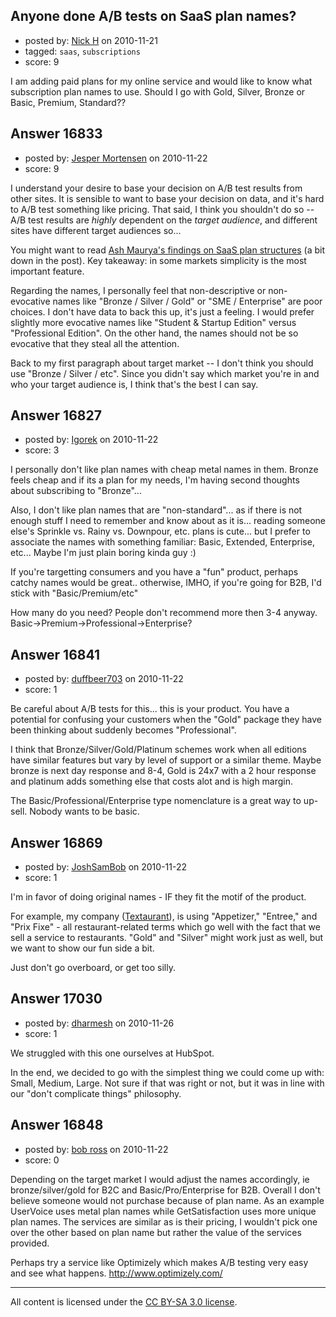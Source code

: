 ## Anyone done A/B tests on SaaS plan names?

- posted by: [Nick H](https://stackexchange.com/users/-1/5505-nick-h) on 2010-11-21
- tagged: `saas`, `subscriptions`
- score: 9

I am adding paid plans for my online service and would like to know what subscription plan names to use. Should I go with Gold, Silver, Bronze or Basic, Premium, Standard??


## Answer 16833

- posted by: [Jesper Mortensen](https://stackexchange.com/users/-1/1261-jesper-mortensen) on 2010-11-22
- score: 9

<p>I understand your desire to base your decision on A/B test results from other sites.  It is sensible to want to base your decision on data, and it's hard to A/B test something like pricing. That said, I think you shouldn't do so -- A/B test results are <em>highly</em> dependent on the <em>target audience</em>, and different sites have different target audiences so...</p>

<p>You might want to read <a href="http://venturehacks.com/articles/pricing-experiments" rel="nofollow">Ash Maurya's findings on SaaS plan structures</a> (a bit down in the post). Key takeaway: in some markets simplicity is the most important feature.</p>

<p>Regarding the names, I personally feel that non-descriptive or non-evocative names like "Bronze / Silver / Gold" or "SME / Enterprise" are poor choices. I don't have data to back this up, it's just a feeling. I would prefer slightly more evocative names like "Student &amp; Startup Edition" versus "Professional Edition". On the other hand, the names should not be so evocative that they steal all the attention.</p>

<p>Back to my first paragraph about target market -- I don't think you should use "Bronze / Silver / etc". Since you didn't say which market you're in and who your target audience is, I think that's the best I can say.</p>



## Answer 16827

- posted by: [Igorek](https://stackexchange.com/users/-1/4395-igorek) on 2010-11-22
- score: 3

I personally don't like plan names with cheap metal names in them.  Bronze feels cheap and if its a plan for my needs, I'm having second thoughts about subscribing to "Bronze"... 

Also, I don't like plan names that are "non-standard"... as if there is not enough stuff I need to remember and know about as it is... reading someone else's Sprinkle vs. Rainy vs. Downpour, etc. plans is cute... but I prefer to associate the names with something familiar: Basic, Extended, Enterprise, etc... Maybe I'm just plain boring kinda guy :)

If you're targetting consumers and you have a "fun" product, perhaps catchy names would be great.. otherwise, IMHO, if you're going for B2B, I'd stick with "Basic/Premium/etc" 

How many do you need?  People don't recommend more then 3-4 anyway.
Basic->Premium->Professional->Enterprise?


## Answer 16841

- posted by: [duffbeer703](https://stackexchange.com/users/-1/1422-duffbeer703) on 2010-11-22
- score: 1

Be careful about A/B tests for this... this is your product. You have a potential for confusing your customers when the "Gold" package they have been thinking about suddenly becomes "Professional". 

I think that Bronze/Silver/Gold/Platinum schemes work when all editions have similar features but vary by level of support or a similar theme. Maybe bronze is next day response and 8-4, Gold is 24x7 with a 2 hour response and platinum adds something else that costs alot and is high margin.

The Basic/Professional/Enterprise type nomenclature is a great way to up-sell. Nobody wants to be basic.


## Answer 16869

- posted by: [JoshSamBob](https://stackexchange.com/users/-1/940-joshsambob) on 2010-11-22
- score: 1

<p>I'm in favor of doing original names - IF they fit the motif of the product. </p>

<p>For example, my company (<a href="http://textaurant.com/" rel="nofollow" title="Textaurant">Textaurant</a>), is using "Appetizer," "Entree," and "Prix Fixe" - all restaurant-related terms which go well with the fact that we sell a service to restaurants. "Gold" and "Silver" might work just as well, but we want to show our fun side a bit.</p>

<p>Just don't go overboard, or get too silly.</p>



## Answer 17030

- posted by: [dharmesh](https://stackexchange.com/users/-1/4-dharmesh) on 2010-11-26
- score: 1

We struggled with this one ourselves at HubSpot.

In the end, we decided to go with the simplest thing we could come up with: Small, Medium, Large.  Not sure if that was right or not, but it was in line with our "don't complicate things" philosophy.


## Answer 16848

- posted by: [bob ross](https://stackexchange.com/users/-1/2690-bob-ross) on 2010-11-22
- score: 0

Depending on the target market I would adjust the names accordingly, ie bronze/silver/gold for B2C and Basic/Pro/Enterprise for B2B.  Overall I don't believe someone would not purchase because of plan name. As an example UserVoice uses metal plan names while GetSatisfaction uses more unique plan names.  The services are similar as is their pricing, I wouldn't pick one over the other based on plan name but rather the value of the services provided.

Perhaps try a service like Optimizely which makes A/B testing very easy and see what happens.
http://www.optimizely.com/







---

All content is licensed under the [CC BY-SA 3.0 license](https://creativecommons.org/licenses/by-sa/3.0/).
